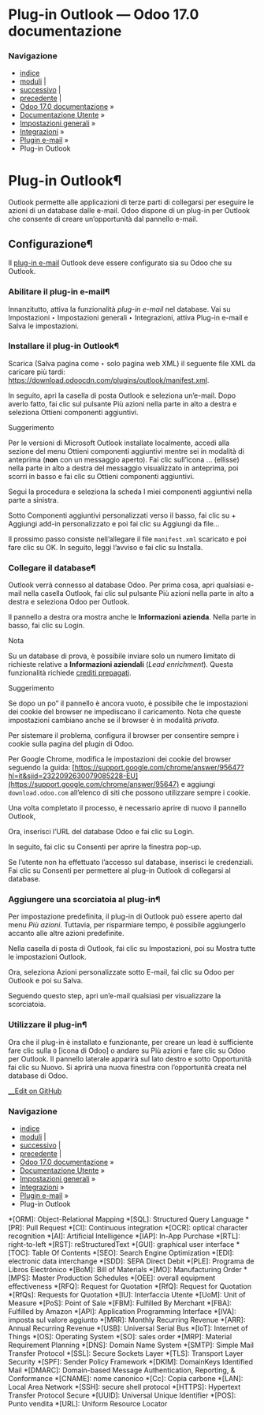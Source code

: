 # Plug-in Outlook — Odoo 17.0 documentazione

### Navigazione

  * [indice](../../../../genindex.html "Indice generale")
  * [moduli](../../../../py-modindex.html "Indice del modulo Python") |
  * [successivo](gmail.html "Plugin Gmail") |
  * [precedente](../mail_plugins.html "Plugin e-mail") |
  * [Odoo 17.0 documentazione](../../../../index-2.html) »
  * [Documentazione Utente](../../../../applications.html) »
  * [Impostazioni generali](../../../general.html) »
  * [Integrazioni](../../integrations.html) »
  * [Plugin e-mail](../mail_plugins.html) »
  * Plug-in Outlook



# Plug-in Outlook¶

Outlook permette alle applicazioni di terze parti di collegarsi per eseguire le azioni di un database dalle e-mail. Odoo dispone di un plug-in per Outlook che consente di creare un’opportunità dal pannello e-mail.

## Configurazione¶

Il [plug-in e-mail](../mail_plugins.html) Outlook deve essere configurato sia su Odoo che su Outlook.

### Abilitare il plug-in e-mail¶

Innanzitutto, attiva la funzionalità _plug-in e-mail_ nel database. Vai su Impostazioni ‣ Impostazioni generali ‣ Integrazioni, attiva Plug-in e-mail e Salva le impostazioni.

### Installare il plug-in Outlook¶

Scarica (Salva pagina come ‣ solo pagina web XML) il seguente file XML da caricare più tardi: <https://download.odoocdn.com/plugins/outlook/manifest.xml>.

In seguito, apri la casella di posta Outlook e seleziona un’e-mail. Dopo averlo fatto, fai clic sul pulsante Più azioni nella parte in alto a destra e seleziona Ottieni componenti aggiuntivi.

Suggerimento

Per le versioni di Microsoft Outlook installate localmente, accedi alla sezione del menu Ottieni componenti aggiuntivi mentre sei in modalità di anteprima (**non** con un messaggio aperto). Fai clic sull’icona … (ellisse) nella parte in alto a destra del messaggio visualizzato in anteprima, poi scorri in basso e fai clic su Ottieni componenti aggiuntivi.

Segui la procedura e seleziona la scheda I miei componenti aggiuntivi nella parte a sinistra.

Sotto Componenti aggiuntivi personalizzati verso il basso, fai clic su \+ Aggiungi add-in personalizzato e poi fai clic su Aggiungi da file…

Il prossimo passo consiste nell’allegare il file `manifest.xml` scaricato e poi fare clic su OK. In seguito, leggi l’avviso e fai clic su Installa.

### Collegare il database¶

Outlook verrà connesso al database Odoo. Per prima cosa, apri qualsiasi e-mail nella casella Outlook, fai clic sul pulsante Più azioni nella parte in alto a destra e seleziona Odoo per Outlook.

Il pannello a destra ora mostra anche le **Informazioni azienda**. Nella parte in basso, fai clic su Login.

Nota

Su un database di prova, è possibile inviare solo un numero limitato di richieste relative a **Informazioni aziendali** (_Lead enrichment_). Questa funzionalità richiede [crediti prepagati](../mail_plugins.html#mail-plugins-pricing).

Suggerimento

Se dopo un po” il pannello è ancora vuoto, è possibile che le impostazioni dei cookie del browser ne impediscano il caricamento. Nota che queste impostazioni cambiano anche se il browser è in modalità _privata_.

Per sistemare il problema, configura il browser per consentire sempre i cookie sulla pagina del plugin di Odoo.

Per Google Chrome, modifica le impostazioni dei cookie del browser seguendo la guida: [https://support.google.com/chrome/answer/95647?hl=it&sjid=2322092630079085228-EU](https://support.google.com/chrome/answer/95647) e aggiungi `download.odoo.com` all’elenco di siti che possono utilizzare sempre i cookie.

Una volta completato il processo, è necessario aprire di nuovo il pannello Outlook,

Ora, inserisci l’URL del database Odoo e fai clic su Login.

In seguito, fai clic su Consenti per aprire la finestra pop-up.

Se l’utente non ha effettuato l’accesso sul database, inserisci le credenziali. Fai clic su Consenti per permettere al plug-in Outlook di collegarsi al database.

### Aggiungere una scorciatoia al plug-in¶

Per impostazione predefinita, il plug-in di Outlook può essere aperto dal menu _Più azioni_. Tuttavia, per risparmiare tempo, è possibile aggiungerlo accanto alle altre azioni predefinite.

Nella casella di posta di Outlook, fai clic su Impostazioni, poi su Mostra tutte le impostazioni Outlook.

Ora, seleziona Azioni personalizzate sotto E-mail, fai clic su Odoo per Outlook e poi su Salva.

Seguendo questo step, apri un’e-mail qualsiasi per visualizzare la scorciatoia.

### Utilizzare il plug-in¶

Ora che il plug-in è installato e funzionante, per creare un lead è sufficiente fare clic sulla `O` [icona di Odoo] o andare su Più azioni e fare clic su Odoo per Outlook. Il pannello laterale apparirà sul lato destro e sotto Opportunità fai clic su Nuovo. Si aprirà una nuova finestra con l’opportunità creata nel database di Odoo.

[ __Edit on GitHub](https://github.com/odoo/documentation/edit/17.0/content/applications/general/integrations/mail_plugins/outlook.rst)

### Navigazione

  * [indice](../../../../genindex.html "Indice generale")
  * [moduli](../../../../py-modindex.html "Indice del modulo Python") |
  * [successivo](gmail.html "Plugin Gmail") |
  * [precedente](../mail_plugins.html "Plugin e-mail") |
  * [Odoo 17.0 documentazione](../../../../index-2.html) »
  * [Documentazione Utente](../../../../applications.html) »
  * [Impostazioni generali](../../../general.html) »
  * [Integrazioni](../../integrations.html) »
  * [Plugin e-mail](../mail_plugins.html) »
  * Plug-in Outlook


  *[ORM]: Object-Relational Mapping
  *[SQL]: Structured Query Language
  *[PR]: Pull Request
  *[CI]: Continuous integration
  *[OCR]: optical character recognition
  *[AI]: Artificial Intelligence
  *[IAP]: In-App Purchase
  *[RTL]: right-to-left
  *[RST]: reStructuredText
  *[GUI]: graphical user interface
  *[TOC]: Table Of Contents
  *[SEO]: Search Engine Optimization
  *[EDI]: electronic data interchange
  *[SDD]: SEPA Direct Debit
  *[PLE]: Programa de Libros Electrónico
  *[BoM]: Bill of Materials
  *[MO]: Manufacturing Order
  *[MPS]: Master Production Schedules
  *[OEE]: overall equipment effectiveness
  *[RFQ]: Request for Quotation
  *[RfQ]: Request for Quotation
  *[RfQs]: Requests for Quotation
  *[IU]: Interfaccia Utente
  *[UoM]: Unit of Measure
  *[PoS]: Point of Sale
  *[FBM]: Fulfilled By Merchant
  *[FBA]: Fulfilled by Amazon
  *[API]: Application Programming Interface
  *[IVA]: imposta sul valore aggiunto
  *[MRR]: Monthly Recurring Revenue
  *[ARR]: Annual Recurring Revenue
  *[USB]: Universal Serial Bus
  *[IoT]: Internet of Things
  *[OS]: Operating System
  *[SO]: sales order
  *[MRP]: Material Requirement Planning
  *[DNS]: Domain Name System
  *[SMTP]: Simple Mail Transfer Protocol
  *[SSL]: Secure Sockets Layer
  *[TLS]: Transport Layer Security
  *[SPF]: Sender Policy Framework
  *[DKIM]: DomainKeys Identified Mail
  *[DMARC]: Domain-based Message Authentication, Reporting, & Conformance
  *[CNAME]: nome canonico
  *[Cc]: Copia carbone
  *[LAN]: Local Area Network
  *[SSH]: secure shell protocol
  *[HTTPS]: Hypertext Transfer Protocol Secure
  *[UUID]: Universal Unique Identifier
  *[POS]: Punto vendita
  *[URL]: Uniform Resource Locator